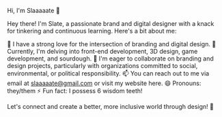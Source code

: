Hi, I'm Slaaaaate 👋

Hey there! I'm Slate, a passionate brand and digital designer with a knack for tinkering and continuous learning. Here's a bit about me:

👀 I have a strong love for the intersection of branding and digital design.
🌱 Currently, I'm delving into front-end development, 3D design, game development, and sourdough.
💞️ I'm eager to collaborate on branding and design projects, particularly with organizations committed to social, environmental, or political responsibility.
📫 You can reach out to me via email at slaaaaate@gmail.com or visit my website here.
😄 Pronouns: they/them
⚡ Fun fact: I possess 6 wisdom teeth!
    
Let's connect and create a better, more inclusive world through design! 🚀
